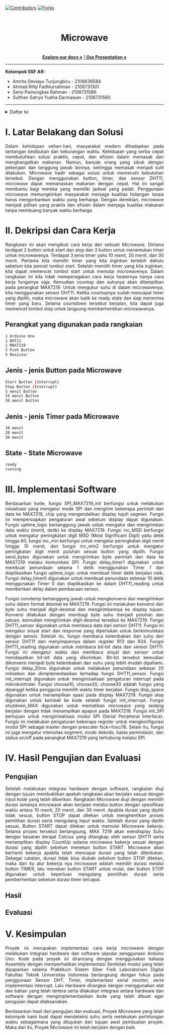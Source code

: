 [![Contributors][contributors-shield]][contributors-url]
[![Forks][forks-shield]][forks-url]

<!-- PROJECT LOGO -->
<br />
<div align="center">

  <h1 align="center">Microwave</h1>

  <p align="center">
    <br />
    <a href="https://docs.google.com/document/d/1hm8Lt8FwRerWbpJ2OE97XsNa6cO3VT7M3mVZjngSqH8/edit?usp=sharing"><strong>Explore our docs »</strong></a>
    <a href=""> | </a>
    <a href="https://www.canva.com/design/DAFjFzc3Epw/BtCf_STqrOJoeX49x1hR0A/edit?utm_content=DAFjFzc3Epw&utm_campaign=designshare&utm_medium=link2&utm_source=sharebutton"><strong>Our Presentation »</strong></a>
    <br />
  </p>
</div>

___
**Kelompok SSF A9:**
+ Amrita Deviayu Tunjungbiru	- 2106636584
+ Ahmad Rifqi Fadhlurrahman - 2106731301
+ Seno Pamungkas Rahman - 2106731586
+ Sulthan Satrya Yudha Darmawan - 2106731560
___

<!-- TABLE OF CONTENTS -->
<details>
  <summary>Daftar Isi</summary>
  <ol>
    <li><a href="#latar-belakang">Latar Belakang</a></li>
    <li><a href="#dekripsi-dan-cara-kerja">Dekripsi dan Cara Kerja</a></li>
    <li><a href="#perangkat-yang-digunakan-pada-rangkaian">Perangkat yang digunakan pada rangkaian</a></li>
    <li><a href="#jenis---jenis-button-pada-microwave">Jenis - jenis Button pada Microwave</a></li>
    <li><a href="#jenis---jenis-timer-pada-microwave">Jenis - jenis Timer pada Microwave</a></li>
    <li><a href="#state---state-microwave">State - State Microwave</a></li>
  </ol>
</details>

# I. Latar Belakang dan Solusi
<p align="justify">Dalam kehidupan sehari-hari, masyarakat modern dihadapkan pada tantangan kesibukan dan kekurangan waktu. Kehidupan yang serba cepat membutuhkan solusi praktis, cepat, dan efisien dalam memasak dan menghangatkan makanan. Namun, banyak orang yang sibuk dengan pekerjaan dan tanggung jawab lainnya, sehingga memasak menjadi sulit dilakukan. Microwave hadir sebagai solusi untuk memenuhi kebutuhan tersebut. Dengan menggunakan button, timer, dan sensor DHT11, microwave dapat memanaskan makanan dengan cepat. Hal ini sangat membantu bagi mereka yang memiliki jadwal yang padat. Penggunaan microwave memungkinkan masyarakat menjaga kualitas hidangan tanpa harus mengorbankan waktu yang berharga. Dengan demikian, microwave menjadi pilihan yang praktis dan efisien dalam menjaga kualitas makanan tanpa membuang banyak waktu berharga. 
</p>



# II. Dekripsi dan Cara Kerja
<p align="justify">Rangkaian ini akan mengikuti cara kerja dari sebuah Microwave. Dimana terdapat 2 button untuk start dan stop dan 3 button untuk menentukan timer untuk microwavenya. Terdapat 3 jenis timer yaitu 10 menit, 20 menit, dan 30 menit. Pertama kita memilih timer yang kita inginkan terlebih dahulu sebelum kita pencet tombol start. Setelah memilih timer yang kita inginkan, kita dapat memencet tombol start untuk memulai microwavenya. Dalam rangkaian ini kita tidak memperagakan cara kerja heaternya hanya cara kerja fungsinya saja. Kemudian countup dan suhunya akan ditampilkan pada perangkat MAX7219. Untuk mengukur suhu di dalam microwavenya, kita menggunakan sensor DHT11. Ketika countupnya sudah mencapai timer yang dipilih, maka microwave akan balik ke ready state dan siap menerima timer yang baru. Selama countdown tersebut berjalan, kita dapat juga memencet tombol stop untuk langsung memberhentikan microwavenya. 
</p>

 
## Perangkat yang digunakan pada rangkaian
```bash
1 Arduino Uno
1 DHT11
1 MAX7219
5 Push Button
5 Resistor
``` 

## Jenis - jenis Button pada Microwave
```bash
Start Button (Interrupt)
Stop Button (Interrupt)
5 menit Button
15 menit Button
30 menit Button
```

## Jenis - jenis Timer pada Microwave
```bash
10 menit
20 menit
30 menit
```

## State - State Microwave
```bash
ready
running
```

# III. Implementasi Software
<p align="justify"> Berdasarkan kode, fungsi SPI_MAX7219_init berfungsi untuk melakukan inisialisasi yang mengatur mode SPI dan mengirim beberapa perintah dan data ke MAX7219, chip yang mengendalikan display tujuh segmen. Fungsi ini mempersiapkan pengaturan awal sebelum display dapat digunakan. Fungsi uptime_logic bertanggung jawab untuk mengatur dan mengirimkan data waktu (menit, detik) ke display MAX7219. Fungsi inc_MSD berfungsi untuk mengatur peningkatan digit MSD (Most Significant Digit) yaitu detik hingga 60, fungsi inc_min berfungsi untuk mengatur peningkatan digit menit hingga 10 menit, dan fungsi inc_min2 berfungsi untuk mengatur peningkatan digit menit puluhan sesuai button yang dipilih. Fungsi send_bytes digunakan untuk mengirimkan byte perintah dan data ke MAX7219 melalui komunikasi SPI. Fungsi delay_timer1 digunakan untuk membuat penundaan selama 1 detik menggunakan Timer 1 dan diaplikasikan fungsi uptime_logic untuk membuat timer detik berjalan naik. Fungsi delay_timer0 digunakan untuk membuat penundaan sebesar 10 detik menggunakan Timer 0 dan diaplikasikan ke dalam DHT11_reading untuk memberikan delay dalam pembacaan sensor. </p>
  
<p align="justify"> Fungsi convtemp bertanggung jawab untuk mengkonversi dan mengirimkan suhu dalam format desimal ke MAX7219. Fungsi ini melakukan konversi dari byte suhu menjadi digit-desimal dan mengirimkannya ke display tujuan. Konversi dilakukan dengan membagi byte suhu menjadi puluhan dan satuan, kemudian mengirimkan digit-desimal tersebut ke MAX7219. Fungsi DHT11_sensor digunakan untuk membaca data dari sensor DHT11. Fungsi ini mengatur sinyal start dan response yang diperlukan untuk berkomunikasi dengan sensor. Setelah itu, fungsi membaca kelembaban dan suhu dari sensor DHT11 dan menyimpannya dalam register R13 dan R24. Fungsi DHT11_reading digunakan untuk membaca bit-bit data dari sensor DHT11. Fungsi ini mengatur waktu dan membaca sinyal dari sensor untuk mendapatkan bit-bit data yang dikirimkan. Bit-bit tersebut kemudian dikonversi menjadi byte kelembaban dan suhu yang lebih mudah dipahami. Fungsi delay_20ms digunakan untuk melakukan penundaan sebesar 20 milisekon dan diimplementasikan terhadap fungsi DHT11_sensor. Fungsi init_interrupt digunakan untuk menginisialisasi pengaturan interrupt pada mikrokontroler. Fungsi choose10, choose20, choose30 adalah fungsi yang dipanggil ketika pengguna memilih waktu timer berjalan. Fungsi disp_space digunakan untuk menampilkan spasi pada display MAX7219. Fungsi stop digunakan untuk kembali ke kode setelah fungsi init_interrupt. Fungsi shutdown_MAX digunakan untuk mematikan microwave yang sedang berjalan dengan tidak menampilkan apapun pada MAX7219. Fungsi init_SPI bertujuan untuk menginisialisasi modul SPI (Serial Peripheral Interface). Fungsi ini melakukan pengaturan beberapa register untuk mengkonfigurasi modul SPI sebagai master dengan prescaler fsck=fosc/16. Selain itu, fungsi ini juga mengatur intensitas segment, mode dekode, batas pemindaian, dan status on/off pada perangkat MAX7219 yang terhubung melalui SPI. </p>

# IV. Hasil Pengujian dan Evaluasi
## Pengujian
<p align="justify"> Setelah melakukan integrasi hardware dengan software, rangkaian diuji dengan tujuan membuktikan apakah rangkaian akan berjalan sesuai dengan input kode yang telah diberikan. Rangkaian Microwave diuji dengan memilih durasi lamanya microwave akan berjalan melalui button dengan spesifikasi waktu antara 10 menit, 20 menit, dan 30 menit. Apabila durasi yang dipilih tidak sesuai, button STOP dapat ditekan untuk menghentikan proses pemilihan durasi serta mengulang input waktu. Setelah durasi yang dipilih sesuai, Button START dapat ditekan untuk memulai Microwave bekerja. Selama proses tersebut berlangsung, MAX 7219 akan mendisplay Suhu dengan besaran derajat Celcius yang ditangkap oleh sensor DHT11 serta menampilkan display CountUp selama microwave bekerja sesuai dengan durasi yang dipilih sebelum menekan button START. Microwave akan berhenti bekerja apabila telah mencapai durasi yang telah ditentukan. Sebagai catatan, durasi tidak bisa diubah sebelum button STOP ditekan, maka dari itu alur bekerja nya microwave adalah memilih durasi melalui button TIMER, lalu menekan button START untuk mulai, dan button STOP digunakan untuk keperluan mengulang pemilihan durasi serta pemberhentian sebelum durasi timer tercapai.
</p>

## Hasil

## Evaluasi

# V. Kesimpulan
<p align="justify"> Proyek ini merupakan implementasi cara kerja microwave dengan melakukan integrasi hardware dan software seputar penggunaan Arduino Uno. Kode pada proyek ini dirancang dengan menggunakan bahasa Assembly dengan memperhatikan implementasi Sembilan modul yang telah dipaparkan selama Praktikum Sistem Siber Fisik Laboratorium Digital Fakultas Teknik Universitas Indonesia berlangsung dengan fokus pada penggunaan Sensor DHT, Timer, implementasi serial monitor, serta implementasi interrupt. Lalu Hardware dirangkai dengan menggunakan alat dan bahan  yang telah tertera serta dilakukan integrasi antara hardware dan software dengan mengimplementasikan kode yang telah dibuat agar pengujian dapat dilaksanakan.</p>
<p align="justify"> 
Berdasarkan hasil dari pengujian dan evaluasi, Proyek Microwave yang telah kelompok kami buat dapat mendeteksi suhu serta melakukan perhitungan waktu sebagaimana yang ditujukan dari tujuan awal pembuatan proyek. Maka dari itu, Proyek Microwave ini telah berjalan dengan baik. 
</p>



<!-- MARKDOWN LINKS & IMAGES -->
  [contributors-shield]: https://img.shields.io/github/contributors/othneildrew/Best-README-Template.svg?style=for-the-badge
  [contributors-url]: https://github.com/rroiii/Electronic-Vault-Lock/graphs/contributors
  [forks-shield]: https://img.shields.io/github/forks/othneildrew/Best-README-Template.svg?style=for-the-badge
  [forks-url]: https://github.com/rroiii/Electronic-Vault-Lock/network/members
  
